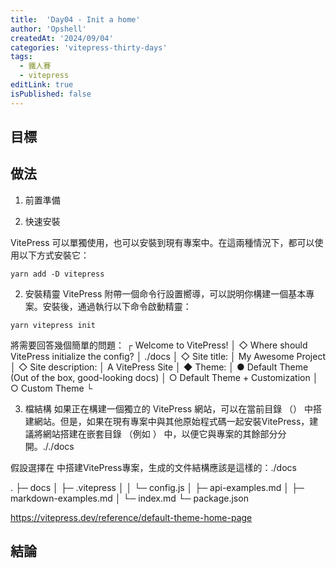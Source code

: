 ```yaml
---
title:  'Day04 - Init a home'
author: 'Opshell'
createdAt: '2024/09/04'
categories: 'vitepress-thirty-days'
tags:
  - 鐵人賽
  - vitepress
editLink: true
isPublished: false
---
```


## 目標

## 做法
1. 前置準備

1. 快速安裝

VitePress 可以單獨使用，也可以安裝到現有專案中。在這兩種情況下，都可以使用以下方式安裝它：
```
yarn add -D vitepress
```

2. 安裝精靈
VitePress 附帶一個命令行設置嚮導，可以説明你構建一個基本專案。安裝後，通過執行以下命令啟動精靈：
```
yarn vitepress init
```

將需要回答幾個簡單的問題：
┌  Welcome to VitePress!
│
◇  Where should VitePress initialize the config?
│  ./docs
│
◇  Site title:
│  My Awesome Project
│
◇  Site description:
│  A VitePress Site
│
◆  Theme:
│  ● Default Theme (Out of the box, good-looking docs)
│  ○ Default Theme + Customization
│  ○ Custom Theme
└

3. 檔結構
如果正在構建一個獨立的 VitePress 網站，可以在當前目錄 （） 中搭建網站。但是，如果在現有專案中與其他原始程式碼一起安裝VitePress，建議將網站搭建在嵌套目錄 （例如 ） 中，以便它與專案的其餘部分分開。././docs

假設選擇在 中搭建VitePress專案，生成的文件結構應該是這樣的：./docs

.
├─ docs
│  ├─ .vitepress
│  │  └─ config.js
│  ├─ api-examples.md
│  ├─ markdown-examples.md
│  └─ index.md
└─ package.json

https://vitepress.dev/reference/default-theme-home-page

## 結論
